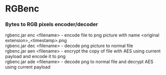 # RGBenc
### Bytes to RGB pixels encoder/decoder
rgbenc.jar enc \<filename> - encode file to png picture with name \<original extension>_\<timestamp>.png <br>
rgbenc.jar dec \<filename> - decode png picture to normal file<br>
rgbenc.jar aen \<filename> - encrypt the copy of file with AES using current payload and encode it to png<br>
rgbenc.jar ade \<filename> - decode png to normal file and decrypt AES using current payload<br>
